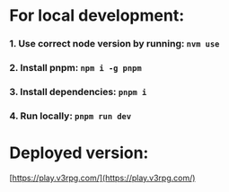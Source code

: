 # For local development:

### 1. Use correct node version by running: `nvm use`

### 2. Install **pnpm**: `npm i -g pnpm`

### 3. Install dependencies: `pnpm i`

### 4. Run locally: `pnpm run dev`

# Deployed version:

[https://play.v3rpg.com/](https://play.v3rpg.com/)

<!-- test -->
